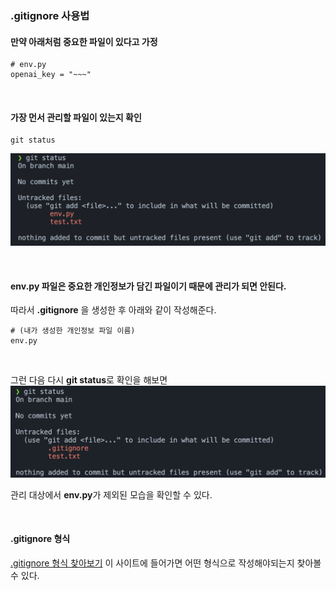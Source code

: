 ### .gitignore 사용법 
#### 만약 아래처럼 중요한 파일이 있다고 가정 
```
# env.py 
openai_key = "~~~" 
```

<br>

#### 가장 먼서 관리할 파일이 있는지 확인 
```
git status 
``` 
![gitignore 사용법](./Images/gitignore%20사용법.png)  

<br> 

#### env.py 파일은 중요한 개인정보가 담긴 파일이기 때문에 관리가 되면 안된다.  

따라서 **.gitignore** 을 생성한 후 아래와 같이 작성해준다. 

```
# (내가 생성한 개인정보 파일 이름)
env.py 
```

<br>

그런 다음 다시 **git status**로 확인을 해보면 
![gitignore 사용 후](./Images/gitignore%20사용%20후.png)  

관리 대상에서 **env.py**가 제외된 모습을 확인할 수 있다.

<br>

#### .gitignore 형식 
[.gitignore 형식 찾아보기]("https://git-scm.com/docs/gitignore") 이 사이트에 들어가면 어떤 형식으로 작성해야되는지 찾아볼 수 있다. 